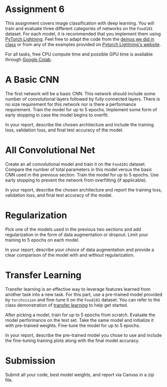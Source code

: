 # Assignment 6

This assignment covers image classification with deep learning. You will train and evaluate three different categories of networks on the `Food101` dataset. For each model, it is recommended that you implement them using [PyTorch Lightning](http://www.pytorchlightning.ai). Feel free to adapt the code from the [demos we did in class](https://github.com/ajdillhoff/CSE6363/tree/main/deep_learning) or from any of the examples provided on [Pytorch Lightning's website](https://pytorch-lightning.readthedocs.io/en/stable/notebooks/course_UvA-DL/01-introduction-to-pytorch.html).

For all tasks, free CPU compute time and possible GPU time is available through [Google Colab](https://colab.research.google.com/).

# A Basic CNN

The first network will be a basic CNN. This network should include some number of convolutional layers followed by fully connected layers. There is no size requirement for this network nor is there a performance requirement. Train the model for up to 5 epochs. Implement some form of early stopping in case the model begins to overfit.

In your report, describe the chosen architecture and include the training loss, validation loss, and final test accuracy of the model.

# All Convolutional Net

Create an all convolutional model and train it on the `Food101` dataset. Compare the number of total parameters in this model versus the basic CNN used in the previous section. Train the model for up to 5 epochs. Use early stopping to prevent the network from overfitting (if applicable).

In your report, describe the chosen architecture and report the training loss, validation loss, and final test accuracy of the model.

# Regularization

Pick one of the models used in the previous two sections and add regularization in the form of data augmentation or dropout. Limit your training to 5 epochs on each model.

In your report, describe your choice of data augmentation and provide a clear comparison of the model with and without regularization.

# Transfer Learning

Transfer learning is an effective way to leverage features learned from another task into a new task. For this part, use a pre-trained model provided by `torchvision` and fine-tune it on the `Food101` dataset. You can refer to the class demonstration of [transfer learning](https://github.com/ajdillhoff/CSE6363/blob/main/deep_learning/transfer_learning.ipynb) to help get started.

After picking a model, train for up to 5 epochs from scratch. Evaluate the model performance on the test set. Take the same model and initialize it with pre-trained weights. Fine-tune the model for up to 5 epochs.

In your report, describe the pre-trained model you chose to use and include the fine-tuning training plots along with the final model accuracy.

# Submission

Submit all your code, best model weights, and report via Canvas in a zip file.
